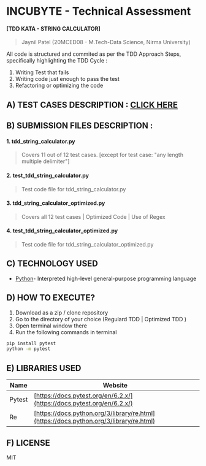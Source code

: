 # INCUBYTE - Technical Assessment
#### [TDD KATA - STRING CALCULATOR]

> Jaynil Patel (20MCED08 - M.Tech-Data Science, Nirma University)

All code is structured and commited as per the TDD Approach Steps, specifically highlighting the TDD Cycle : 
1. Writing Test that fails
2. Writing code just enough to pass the test
3. Refactoring or optimizing the code

## A) TEST CASES DESCRIPTION :  [CLICK HERE](https://osherove.com/tdd-kata-1)


## B) SUBMISSION FILES DESCRIPTION : 

#### 1. tdd_string_calculator.py
> Covers 11 out of 12 test cases. [except for test case: "any length multiple delimiter"]
#### 2. test_tdd_string_calculator.py
> Test code file for tdd_string_calculator.py
#### 3. tdd_string_calculator_optimized.py
> Covers all 12 test cases | Optimized Code | Use of Regex
#### 4. test_tdd_string_calculator_optimized.py
> Test code file for tdd_string_calculator_optimized.py


## C) TECHNOLOGY USED
- [Python](https://www.python.org/)- Interpreted high-level general-purpose programming language


## D) HOW TO EXECUTE?

1. Download as a zip / clone repository
2. Go to the directory of your choice (Regulard TDD | Optimized TDD )
3. Open terminal window there
4. Run the following commands in terminal

```sh
pip install pytest
python -m pytest
```


## E)  LIBRARIES USED

|Name | Website |
| ------ | ------ |
| Pytest | [https://docs.pytest.org/en/6.2.x/](https://docs.pytest.org/en/6.2.x/) |
| Re | [https://docs.python.org/3/library/re.html](https://docs.python.org/3/library/re.html) |


## F) LICENSE

MIT



